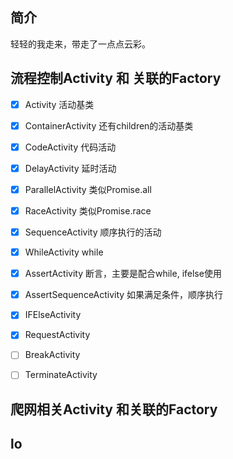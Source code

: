 
## 简介
轻轻的我走来，带走了一点点云彩。

## 流程控制Activity 和 关联的Factory
- [x] Activity 活动基类
- [x] ContainerActivity 还有children的活动基类
- [x] CodeActivity 代码活动
- [x] DelayActivity 延时活动
- [x] ParallelActivity 类似Promise.all
- [x] RaceActivity 类似Promise.race
- [x] SequenceActivity 顺序执行的活动
- [x] WhileActivity while
- [x] AssertActivity 断言，主要是配合while, ifelse使用
- [x] AssertSequenceActivity 如果满足条件，顺序执行
- [x] IFElseActivity
- [x] RequestActivity
- [ ] BreakActivity
- [ ] TerminateActivity



## 爬网相关Activity 和关联的Factory



## lo